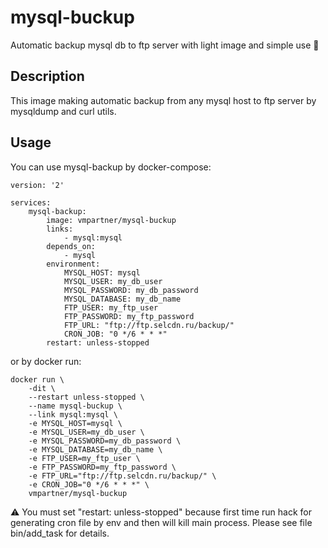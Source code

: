 # mysql-buckup
Automatic backup mysql db to ftp server with light image and simple use 🌂

## Description
This image making automatic backup from any mysql host to ftp server by mysqldump and curl utils.

## Usage
You can use mysql-backup by docker-compose:
```
version: '2'

services:
    mysql-backup:
        image: vmpartner/mysql-buckup
        links:
            - mysql:mysql
        depends_on:
            - mysql
        environment:
            MYSQL_HOST: mysql
            MYSQL_USER: my_db_user
            MYSQL_PASSWORD: my_db_password
            MYSQL_DATABASE: my_db_name
            FTP_USER: my_ftp_user
            FTP_PASSWORD: my_ftp_password
            FTP_URL: "ftp://ftp.selcdn.ru/backup/"
            CRON_JOB: "0 */6 * * *"
        restart: unless-stopped
```

or by docker run:
```
docker run \
    -dit \
    --restart unless-stopped \
    --name mysql-buckup \
    --link mysql:mysql \
    -e MYSQL_HOST=mysql \
    -e MYSQL_USER=my_db_user \
    -e MYSQL_PASSWORD=my_db_password \
    -e MYSQL_DATABASE=my_db_name \
    -e FTP_USER=my_ftp_user \
    -e FTP_PASSWORD=my_ftp_password \
    -e FTP_URL="ftp://ftp.selcdn.ru/backup/" \
    -e CRON_JOB="0 */6 * * *" \
    vmpartner/mysql-buckup
```

⚠ You must set "restart: unless-stopped" because first time run hack for generating cron file by env and then will kill main process. Please see file bin/add_task for details.